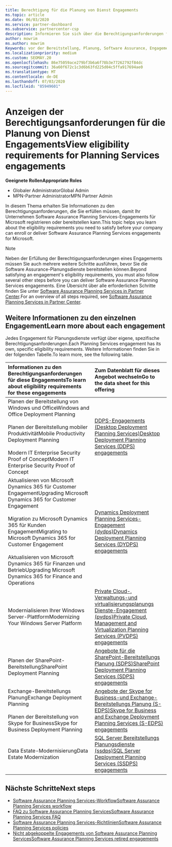 ```yaml
---
title: Berechtigung für die Planung von Dienst Engagements
ms.topic: article
ms.date: 06/03/2020
ms.service: partner-dashboard
ms.subservice: partnercenter-csp
description: Informieren Sie sich über die Berechtigungsanforderungen für jede Software Assurance Planning Services-Einbindung, die ein Unternehmen für Unternehmenskunden anbieten kann.
author: mowrim
ms.author: mowrim
Keywords: vor der Bereitstellung, Planung, Software Assurance, Engagements, Anforderungen, Qualifikation, Angebot
ms.localizationpriority: medium
ms.custom: SEOMAY.20
ms.openlocfilehash: 86e75059ace279bf3b6a6f78b3e77262792f84dc
ms.sourcegitcommit: 36a60f672c1c3d6b63fd225d04c5ffa917694ae0
ms.translationtype: MT
ms.contentlocale: de-DE
ms.lasthandoff: 07/03/2020
ms.locfileid: "85949601"
---
```

# <a name="view-eligibility-requirements-for-planning-services-engagements"></a><span data-ttu-id="d4b3e-104">Anzeigen der Berechtigungsanforderungen für die Planung von Dienst Engagements</span><span class="sxs-lookup"><span data-stu-id="d4b3e-104">View eligibility requirements for Planning Services engagements</span></span>

<span data-ttu-id="d4b3e-105">**Geeignete Rollen**</span><span class="sxs-lookup"><span data-stu-id="d4b3e-105">**Appropriate Roles**</span></span>

- <span data-ttu-id="d4b3e-106">Globaler Administrator</span><span class="sxs-lookup"><span data-stu-id="d4b3e-106">Global Admin</span></span>
- <span data-ttu-id="d4b3e-107">MPN-Partner Administrator</span><span class="sxs-lookup"><span data-stu-id="d4b3e-107">MPN Partner Admin</span></span>

<span data-ttu-id="d4b3e-108">In diesem Thema erhalten Sie Informationen zu den Berechtigungsanforderungen, die Sie erfüllen müssen, damit Ihr Unternehmen Software Assurance Planning Services-Engagements für Microsoft registrieren oder bereitstellen kann.</span><span class="sxs-lookup"><span data-stu-id="d4b3e-108">This topic helps you learn about the eligibility requirements you need to satisfy before your company can enroll or deliver Software Assurance Planning Services engagements for Microsoft.</span></span>

>[!NOTE]
> <span data-ttu-id="d4b3e-109">Neben der Erfüllung der Berechtigungsanforderungen eines Engagements müssen Sie auch mehrere weitere Schritte ausführen, bevor Sie die Software Assurance-Planungsdienste bereitstellen können.</span><span class="sxs-lookup"><span data-stu-id="d4b3e-109">Beyond satisfying an engagement's eligibility requirements, you must also follow several other steps before you can deliver Software Assurance Planning Services engagements.</span></span> <span data-ttu-id="d4b3e-110">Eine Übersicht über alle erforderlichen Schritte finden Sie unter [Software Assurance Planning Services in Partner Center](software-assurance-dps.md).</span><span class="sxs-lookup"><span data-stu-id="d4b3e-110">For an overview of all steps required, see [Software Assurance Planning Services in Partner Center](software-assurance-dps.md).</span></span>

## <a name="learn-more-about-each-engagement"></a><span data-ttu-id="d4b3e-111">Weitere Informationen zu den einzelnen Engagement</span><span class="sxs-lookup"><span data-stu-id="d4b3e-111">Learn more about each engagement</span></span>

<span data-ttu-id="d4b3e-112">Jedes Engagement für Planungsdienste verfügt über eigene, spezifische Berechtigungsanforderungen.</span><span class="sxs-lookup"><span data-stu-id="d4b3e-112">Each Planning Services engagement has its own, specific eligibility requirements.</span></span> <span data-ttu-id="d4b3e-113">Weitere Informationen finden Sie in der folgenden Tabelle.</span><span class="sxs-lookup"><span data-stu-id="d4b3e-113">To learn more, see the following table.</span></span>

|<span data-ttu-id="d4b3e-114">**Informationen zu den Berechtigungsanforderungen für diese Engagements**</span><span class="sxs-lookup"><span data-stu-id="d4b3e-114">**To learn about eligibility requirements for these engagements**</span></span>   |<span data-ttu-id="d4b3e-115">**Zum Datenblatt für dieses Angebot wechseln**</span><span class="sxs-lookup"><span data-stu-id="d4b3e-115">**Go to the data sheet for this offering**</span></span>  |
|:------------------------------------|:------------------|
| <span data-ttu-id="d4b3e-116">Planen der Bereitstellung von Windows und Office</span><span class="sxs-lookup"><span data-stu-id="d4b3e-116">Windows and Office Deployment Planning</span></span><br/><br/> <span data-ttu-id="d4b3e-117">Planen der Bereitstellung mobiler Produktivität</span><span class="sxs-lookup"><span data-stu-id="d4b3e-117">Mobile Productivity Deployment Planning</span></span><br/><br/> <span data-ttu-id="d4b3e-118">Modern IT Enterprise Security Proof of Concept</span><span class="sxs-lookup"><span data-stu-id="d4b3e-118">Modern IT Enterprise Security Proof of Concept</span></span> | [<span data-ttu-id="d4b3e-119">DDPS-Engagements (Desktop Deployment Planning Services)</span><span class="sxs-lookup"><span data-stu-id="d4b3e-119">Desktop Deployment Planning Services (DDPS) engagements</span></span>](https://go.microsoft.com/fwlink/?linkid=2116072) |
| <span data-ttu-id="d4b3e-120">Aktualisieren von Microsoft Dynamics 365 für Customer Engagement</span><span class="sxs-lookup"><span data-stu-id="d4b3e-120">Upgrading Microsoft Dynamics 365 for Customer Engagement</span></span><br/><br/> <span data-ttu-id="d4b3e-121">Migration zu Microsoft Dynamics 365 für Kunden Engagement</span><span class="sxs-lookup"><span data-stu-id="d4b3e-121">Migrating to Microsoft Dynamics 365 for Customer Engagement</span></span><br/><br/> <span data-ttu-id="d4b3e-122">Aktualisieren von Microsoft Dynamics 365 für Finanzen und Betrieb</span><span class="sxs-lookup"><span data-stu-id="d4b3e-122">Upgrading Microsoft Dynamics 365 for Finance and Operations</span></span>  | [<span data-ttu-id="d4b3e-123">Dynamics Deployment Planning Services-Engagement (dydps)</span><span class="sxs-lookup"><span data-stu-id="d4b3e-123">Dynamics Deployment Planning Services (DYDPS) engagements</span></span>](https://go.microsoft.com/fwlink/?linkid=2116073)  |
| <span data-ttu-id="d4b3e-124">Modernialisieren Ihrer Windows Server-Plattform</span><span class="sxs-lookup"><span data-stu-id="d4b3e-124">Modernizing Your Windows Server Platform</span></span> | [<span data-ttu-id="d4b3e-125">Private Cloud-, Verwaltungs-und virtualisierungsplanungs Dienste-Engagement (pvdps)</span><span class="sxs-lookup"><span data-stu-id="d4b3e-125">Private Cloud, Management and Virtualization Planning Services (PVDPS) engagements</span></span>](https://go.microsoft.com/fwlink/?linkid=2115982) |
| <span data-ttu-id="d4b3e-126">Planen der SharePoint-Bereitstellung</span><span class="sxs-lookup"><span data-stu-id="d4b3e-126">SharePoint Deployment Planning</span></span>   | [<span data-ttu-id="d4b3e-127">Angebote für die SharePoint-Bereitstellungs Planung (SDPS)</span><span class="sxs-lookup"><span data-stu-id="d4b3e-127">SharePoint Deployment Planning Services (SDPS) engagements</span></span>](https://go.microsoft.com/fwlink/?linkid=2116074)  |
| <span data-ttu-id="d4b3e-128">Exchange-Bereitstellungs Planung</span><span class="sxs-lookup"><span data-stu-id="d4b3e-128">Exchange Deployment Planning</span></span><br/><br/> <span data-ttu-id="d4b3e-129">Planen der Bereitstellung von Skype for Business</span><span class="sxs-lookup"><span data-stu-id="d4b3e-129">Skype for Business Deployment Planning</span></span>  | [<span data-ttu-id="d4b3e-130">Angebote der Skype for Business-und Exchange-Bereitstellungs Planung (S-EDPS)</span><span class="sxs-lookup"><span data-stu-id="d4b3e-130">Skype for Business and Exchange Deployment Planning Services (S-EDPS) engagements</span></span>](https://go.microsoft.com/fwlink/?linkid=2116075)  |
| <span data-ttu-id="d4b3e-131">Data Estate-Modernisierung</span><span class="sxs-lookup"><span data-stu-id="d4b3e-131">Data Estate Modernization</span></span>  | [<span data-ttu-id="d4b3e-132">SQL Server Bereitstellungs Planungsdienste (ssdps)</span><span class="sxs-lookup"><span data-stu-id="d4b3e-132">SQL Server Deployment Planning Services (SSDPS) engagements</span></span>](https://go.microsoft.com/fwlink/?linkid=2116076)  |

## <a name="next-steps"></a><span data-ttu-id="d4b3e-133">Nächste Schritte</span><span class="sxs-lookup"><span data-stu-id="d4b3e-133">Next steps</span></span>

- [<span data-ttu-id="d4b3e-134">Software Assurance Planning Services-Workflow</span><span class="sxs-lookup"><span data-stu-id="d4b3e-134">Software Assurance Planning Services workflow</span></span>](https://go.microsoft.com/fwlink/?linkid=2115983)
- [<span data-ttu-id="d4b3e-135">FAQ zu Software Assurance Planning Services</span><span class="sxs-lookup"><span data-stu-id="d4b3e-135">Software Assurance Planning Services FAQ</span></span>](https://go.microsoft.com/fwlink/?linkid=2116077)
- [<span data-ttu-id="d4b3e-136">Software Assurance Planning Services-Richtlinien</span><span class="sxs-lookup"><span data-stu-id="d4b3e-136">Software Assurance Planning Services policies</span></span>](https://go.microsoft.com/fwlink/?linkid=2115984)
- [<span data-ttu-id="d4b3e-137">Nicht abgekoppelte Engagements von Software Assurance Planning Services</span><span class="sxs-lookup"><span data-stu-id="d4b3e-137">Software Assurance Planning Services retired engagements</span></span>](https://query.prod.cms.rt.microsoft.com/cms/api/am/binary/RE4sln9)
